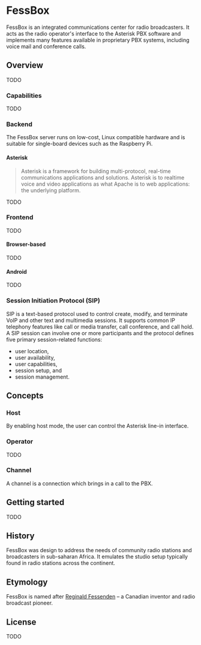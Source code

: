 # FessBox

FessBox is an integrated communications center for radio broadcasters. It acts as the radio operator's interface to the Asterisk PBX software and implements many features available in proprietary PBX systems, including voice mail and conference calls.

## Overview

TODO

### Capabilities

TODO

### Backend

The FessBox server runs on low-cost, Linux compatible hardware and is suitable for single-board devices such as the Raspberry Pi.

#### Asterisk

> Asterisk is a framework for building multi-protocol, real-time communications applications and solutions. Asterisk is to realtime voice and video applications as what Apache is to web applications: the underlying platform. 

TODO

### Frontend

TODO

#### Browser-based

TODO

#### Android

TODO

### Session Initiation Protocol (SIP)

SIP is a text-based protocol used to control create, modify, and terminate VoIP and other text and multimedia sessions. It supports common IP telephony features like call or media transfer, call conference, and call hold. A SIP session can involve one or more participants and the protocol defines five primary session-related functions:

* user location, 
* user availability, 
* user capabilities, 
* session setup, and 
* session management.

## Concepts

### Host

By enabling host mode, the user can control the Asterisk line-in interface.

### Operator

TODO

### Channel

A channel is a connection which brings in a call to the PBX.

## Getting started

TODO

## History

FessBox was design to address the needs of community radio stations and broadcasters in sub-saharan Africa. It emulates the studio setup typically found in radio stations across the continent. 

## Etymology

FessBox is named after [Reginald Fessenden](https://en.wikipedia.org/wiki/Reginald_Fessenden) &ndash; a Canadian inventor and radio broadcast pioneer.

## License

TODO
